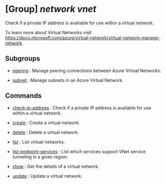 # [Group] _network vnet_

Check if a private IP address is available for use within a virtual network.

To learn more about Virtual Networks visit https://docs.microsoft.com/azure/virtual-network/virtual-network-manage-network.

## Subgroups

- [peering](/Commands/network/vnet/peering/readme.md)
: Manage peering connections between Azure Virtual Networks.

- [subnet](/Commands/network/vnet/subnet/readme.md)
: Manage subnets in an Azure Virtual Network.

## Commands

- [check-ip-address](/Commands/network/vnet/_check-ip-address.md)
: Check if a private IP address is available for use within a virtual network.

- [create](/Commands/network/vnet/_create.md)
: Create a virtual network.

- [delete](/Commands/network/vnet/_delete.md)
: Delete a virtual network.

- [list](/Commands/network/vnet/_list.md)
: List virtual networks.

- [list-endpoint-services](/Commands/network/vnet/_list-endpoint-services.md)
: List which services support VNet service tunneling in a given region.

- [show](/Commands/network/vnet/_show.md)
: Get the details of a virtual network.

- [update](/Commands/network/vnet/_update.md)
: Update a virtual network.
